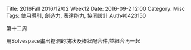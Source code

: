 Title: 2016Fall 2016/12/02 Week12
Date: 2016-09-2 12:00
Category: Misc
Tags: 使用導引, 創造力, 表達能力, 協同設計
Auth40423150

第十二周

用Solvespace畫出挖洞的塊狀及棒狀配合件,並組合再一起
